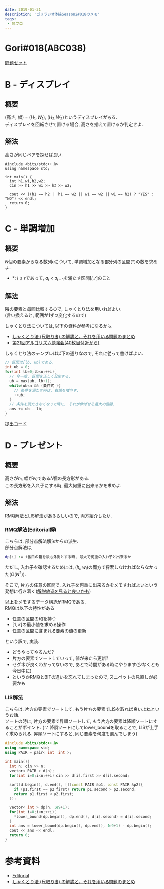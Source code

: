 ```yaml
---
date: 2019-01-31
description: 'ゴリラジオ体操Season2#018のメモ'
tags:
 - 競プロ
---
```


# Gori#018(ABC038)

[問題セット](https://atcoder.jp/contests/abc038/tasks)

# B - ディスプレイ
## 概要
(高さ, 幅) = ($H_1, W_1$), ($H_2, W_2$)というディスプレイがある.  
ディスプレイを回転させて置ける場合, 高さを揃えて置けるか判定せよ.  

## 解法
高さが同じペアを探せば良い.
```
#include <bits/stdc++.h>
using namespace std;

int main() {
  int h1,w1,h2,w2;
  cin >> h1 >> w1 >> h2 >> w2;

  cout << ((h1 == h2 || h1 == w2 || w1 == w2 || w1 == h2) ? "YES" : "NO") << endl;
  return 0;
}

```

# C - 単調増加
## 概要
$N$個の要素からなる数列$a$について, 単調増加となる部分列の区間(*)の数を求めよ.  
 - *: $l \leq r$であって, $a_i < a_{i+1}$を満たす区間[$l,r$]のこと

## 解法
隣の要素と毎回比較するので, しゃくとり法を用いればよい.  
(言い換えると, 範囲が1ずつ変化するので)  

しゃくとり法については, 以下の資料が参考になるかも.  
 - [しゃくとり法 (尺取り法) の解説と、それを用いる問題のまとめ](https://qiita.com/drken/items/ecd1a472d3a0e7db8dce)
 - [第21回アルゴリズム勉強会(40枚目付近から)](https://www.slideshare.net/yuki2006_debel/21-35882983)

しゃくとり法のテンプレは以下の通りなので, それに従って書けばよい.

```cpp
// 区間は[lb, ub)である.
int ub = 0;
for(int lb=0;lb<n;++i){
  // 今一度, 区間を正しく設定する.
  ub = max(ub, lb+1);
  while(ub<n && (条件式)){
    // 条件を満たす時は, 右端を増やす.
    ++ub;
  }
  // 条件を満たさなくなった時に, それが伸ばせる最大の区間.
  ans += ub - lb;
}
```

[提出コード](https://atcoder.jp/contests/abc038/submissions/4130695)

# D - プレゼント
## 概要
高さが$h_i$, 幅が$w_i$である$N$個の長方形がある.  
この長方形を入れ子にする時, 最大何重に出来るかを求めよ.

## 解法
RMQ解法とLIS解法があるらしいので, 両方紹介したい.

### RMQ解法(Editorial解)
こちらは, 部分点解法解法からの派生.  
部分点解法は, 
```bash
dp[i] := i番目の箱を最も外側とする時, 最大で何重の入れ子と出来るか
```

ただし, 入れ子を確認するためには, ($h_i, w_i$)の両方で探索しなければならなかった($O(N^2)$).  

そこで, 片方の任意の区間で, 入れ子を何重に出来るかをメモすればよいという発想に行き着く([解説放送を見ると良いかも](https://www.nicovideo.jp/watch/so28929612))

以上をメモするデータ構造がRMQである.  
RMQは以下の特性がある.
 - 任意の区間の和を持つ
 - [1, $k$]の最小値を求める操作
 - 任意の区間に含まれる要素の値の更新

という訳で, 実装.

 - どうやってやるんだ?
 - 片方の要素でソートしていって, 値が来たら更新?
 - セグ木が良くわかってないので, あとで時間がある時にやります(少なくとも今日中に)
 - というかRMQとBITの違いを忘れてしまったので, スニペットの見直しが必要かも

### LIS解法
こちらは, 片方の要素でソートして, もう片方の要素でLISを取れば良いよねというお話.  
ソートの時に, 片方の要素で昇順ソートして, もう片方の要素は降順ソートにすることがポイント.
($\because$ 降順ソートにしてlower_boundを取ることで, LISが上手く求められる. 昇順ソートにすると, 同じ要素を何度も選んでしまう)

```cpp
#include <bits/stdc++.h>
using namespace std;
using PAIR = pair< int, int >;

int main(){
  int n; cin >> n;
  vector< PAIR > d(n);
  for(int i=0;i<n;++i) cin >> d[i].first >> d[i].second;
  
  sort(d.begin(), d.end(), [](const PAIR &p1, const PAIR &p2){
    if (p1.first == p2.first) return p1.second > p2.second;
    return p1.first < p2.first;
  });

  vector< int > dp(n, 1e9+1);
  for(int i=0;i<n;++i){
    *lower_bound(dp.begin(), dp.end(), d[i].second) = d[i].second;
  }
  int ans = lower_bound(dp.begin(), dp.end(), 1e9+1) - dp.begin();
  cout << ans << endl;
  return 0;
}
```

# 参考資料
 - [Editorial](http://abc038.contest.atcoder.jp/data/abc/038/editorial.pdf)
 - [しゃくとり法 (尺取り法) の解説と、それを用いる問題のまとめ](https://qiita.com/drken/items/ecd1a472d3a0e7db8dce)